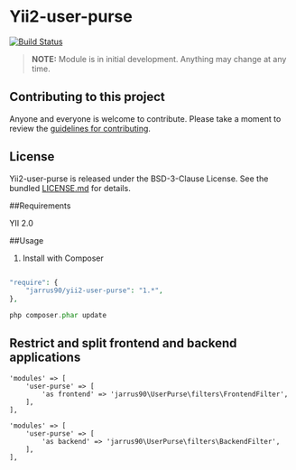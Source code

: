 # Yii2-user-purse

[![Build Status](https://travis-ci.org/jarrus90/yii2-user-purse.svg?branch=master)](https://travis-ci.org/jarrus90/yii2-user-purse)

> **NOTE:** Module is in initial development. Anything may change at any time.

## Contributing to this project

Anyone and everyone is welcome to contribute. Please take a moment to review the [guidelines for contributing](CONTRIBUTING.md).

## License

Yii2-user-purse is released under the BSD-3-Clause License. See the bundled [LICENSE.md](LICENSE.md) for details.

##Requirements

YII 2.0

##Usage

1) Install with Composer

~~~php

"require": {
    "jarrus90/yii2-user-purse": "1.*",
},

php composer.phar update

~~~


## Restrict and split frontend and backend applications

```
'modules' => [
    'user-purse' => [
        'as frontend' => 'jarrus90\UserPurse\filters\FrontendFilter',
    ],
],
```
```
'modules' => [
    'user-purse' => [
        'as backend' => 'jarrus90\UserPurse\filters\BackendFilter',
    ],
],
```